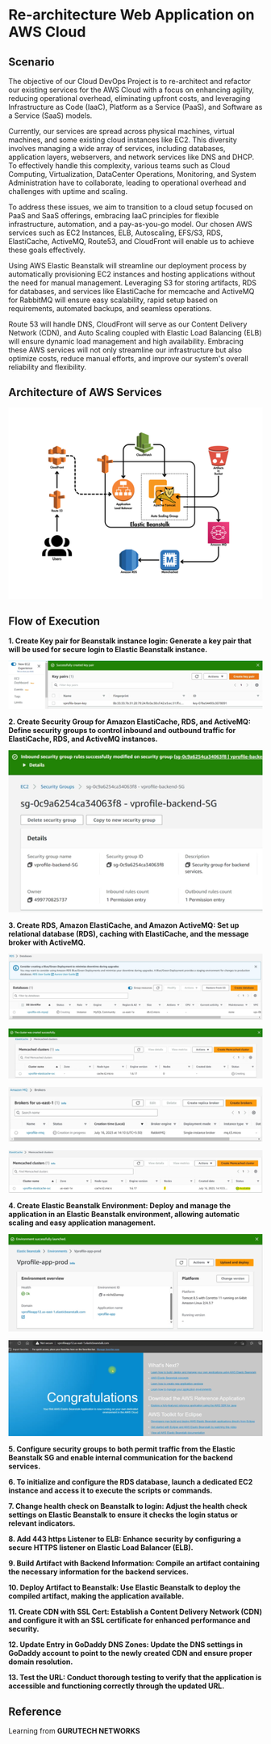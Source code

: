 # Re-architecture Web Application on AWS Cloud
<h2>Scenario</h2>
<p>
The objective of our Cloud DevOps Project is to re-architect and refactor our existing services for the AWS Cloud with a focus on enhancing agility, reducing operational overhead, eliminating upfront costs, and leveraging Infrastructure as Code (IaaC), Platform as a Service (PaaS), and Software as a Service (SaaS) models.

Currently, our services are spread across physical machines, virtual machines, and some existing cloud instances like EC2. This diversity involves managing a wide array of services, including databases, application layers, webservers, and network services like DNS and DHCP. To effectively handle this complexity, various teams such as Cloud Computing, Virtualization, DataCenter Operations, Monitoring, and System Administration have to collaborate, leading to operational overhead and challenges with uptime and scaling.

To address these issues, we aim to transition to a cloud setup focused on PaaS and SaaS offerings, embracing IaaC principles for flexible infrastructure, automation, and a pay-as-you-go model. Our chosen AWS services such as EC2 Instances, ELB, Autoscaling, EFS/S3, RDS, ElastiCache, ActiveMQ, Route53, and CloudFront will enable us to achieve these goals effectively.

Using AWS Elastic Beanstalk will streamline our deployment process by automatically provisioning EC2 instances and hosting applications without the need for manual management. Leveraging S3 for storing artifacts, RDS for databases, and services like ElastiCache for memcache and ActiveMQ for RabbitMQ will ensure easy scalability, rapid setup based on requirements, automated backups, and seamless operations.

Route 53 will handle DNS, CloudFront will serve as our Content Delivery Network (CDN), and Auto Scaling coupled with Elastic Load Balancing (ELB) will ensure dynamic load management and high availability. Embracing these AWS services will not only streamline our infrastructure but also optimize costs, reduce manual efforts, and improve our system's overall reliability and flexibility.

</p>

<h2>Architecture of AWS Services</h2>
 <img src="https://github.com/Jackiedee1223/CloudDevOps-2/blob/main/images/Arch.png">

<h2>Flow of Execution</h2>

<b>1.	<b>Create Key pair for Beanstalk instance login: Generate a key pair that will be used for secure login to Elastic Beanstalk instance.</b>
<p><img src="https://github.com/Jackiedee1223/CloudDevOps-2/blob/main/images/Kps.png"></p>
<b>2. Create Security Group for Amazon ElastiCache, RDS, and ActiveMQ: Define security groups to control inbound and outbound traffic for ElastiCache, RDS, and ActiveMQ instances.</b>	 
<p><img src="https://github.com/Jackiedee1223/CloudDevOps-2/blob/main/images/SGs.png"></p>
<b>3.	Create RDS, Amazon ElastiCache, and Amazon ActiveMQ: Set up relational database (RDS), caching with ElastiCache, and the message broker with ActiveMQ.</b>
<p><img src="https://github.com/Jackiedee1223/CloudDevOps-2/blob/main/images/RDS.jpg"></p>
<p><img src="https://github.com/Jackiedee1223/CloudDevOps-2/blob/main/images/ElastiCache.jpg"></p>
<p><img src="https://github.com/Jackiedee1223/CloudDevOps-2/blob/main/images/Brokers.jpg"></p>
<p><img src="https://github.com/Jackiedee1223/CloudDevOps-2/blob/main/images/Available.jpg"></p>
<b>4.	Create Elastic Beanstalk Environment</b>: Deploy and manage the application in an Elastic Beanstalk environment, allowing automatic scaling and easy application management.</b>
<p><img src="https://github.com/Jackiedee1223/CloudDevOps-2/blob/main/images/ElasticBeanstalk.PNG"></p>
<p><img src="https://github.com/Jackiedee1223/CloudDevOps-2/blob/main/images/Domain.PNG"></p>
<b>5. Configure security groups to both permit traffic from the Elastic Beanstalk SG and enable internal communication for the backend services.</b>
<p></p>
<b>6. To initialize and configure the RDS database, launch a dedicated EC2 instance and access it to execute the scripts or commands.</b>
<p></p>
<b>7.	Change health check on Beanstalk to login: Adjust the health check settings on Elastic Beanstalk to ensure it checks the login status or relevant indicators.</b>
<p></p>
<b>8.	Add 443 https Listener to ELB: Enhance security by configuring a secure HTTPS listener on Elastic Load Balancer (ELB).</b>
<p></p>
<b>9. Build Artifact with Backend Information: Compile an artifact containing the necessary information for the backend services.</b>
<p></p>
<b>10. Deploy Artifact to Beanstalk: Use Elastic Beanstalk to deploy the compiled artifact, making the application available.</b>
<p></p>
<b>11. Create CDN with SSL Cert: Establish a Content Delivery Network (CDN) and configure it with an SSL certificate for enhanced performance and security.</b>
<p></p>
<b>12. Update Entry in GoDaddy DNS Zones: Update the DNS settings in GoDaddy account to point to the newly created CDN and ensure proper domain resolution.</b>
<p></p>
<b>13. Test the URL: Conduct thorough testing to verify that the application is accessible and functioning correctly through the updated URL.</b>
<p></p>

<h2>Reference</h2>
<p>Learning from <b>GURUTECH NETWORKS</b> </p>
